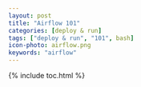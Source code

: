 ```yaml
---
layout: post
title: "Airflow 101"
categories: [deploy & run]
tags: ["deploy & run", "101", bash]
icon-photo: airflow.png
keywords: "airflow"
---
```


{% include toc.html %}
